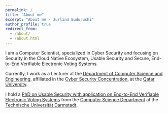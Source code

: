 ```yaml
---
permalink: /
title: "About me"
excerpt: "About me - Jurlind Budurushi"
author_profile: true
redirect_from: 
  - /about/
  - /about.html
---
```


I am a Computer Scientist, specialized in Cyber Security and focusing on Security in the Cloud Native Ecosystem, Usable Security and Secure, End-to-End Verifiable Electronic Voting Systems.

Currently, I work as a Lecturer at the [Department of Computer Science and Engineering](http://www.qu.edu.qa/engineering/academics/computer), affiliated in the [Cyber Security Concentration](http://www.qu.edu.qa/engineering/academics/computer/cs/cybersecurity), at the [Qatar University](http://www.qu.edu.qa/).

I hold a [PhD on Usable Security with application on End-to-End Verifiable Electronic Voting Systems](https://tuprints.ulb.tu-darmstadt.de/5418/) from the [Computer Science Department](https://www.informatik.tu-darmstadt.de/) at the [Technische Universität Darmstadt](https://www.tu-darmstadt.de).
